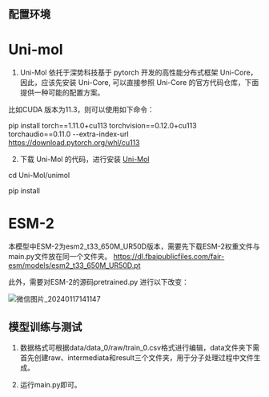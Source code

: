 ## 配置环境
 # Uni-mol
   1. Uni-Mol 依托于深势科技基于 pytorch 开发的高性能分布式框架 Uni-Core，因此，应该先安装 Uni-Core, 可以直接参照 Uni-Core 的官方代码仓库，下面提供一种可能的配置方案。

   比如CUDA 版本为11.3，则可以使用如下命令：
   
   pip install torch==1.11.0+cu113 torchvision==0.12.0+cu113 torchaudio==0.11.0 --extra-index-url https://download.pytorch.org/whl/cu113

   2. 下载 Uni-Mol 的代码，进行安装 [Uni-Mol](https://github.com/dptech-corp/Uni-Mol)
   
   cd Uni-Mol/unimol
   
   pip install

 # ESM-2
   本模型中ESM-2为esm2_t33_650M_UR50D版本，需要先下载ESM-2权重文件与main.py文件放在同一个文件夹。 https://dl.fbaipublicfiles.com/fair-esm/models/esm2_t33_650M_UR50D.pt

   此外，需要对ESM-2的源码pretrained.py 进行以下改变：
   
   ![微信图片_20240117141147](https://github.com/CjmTH/DeepP450/assets/156410487/17a9b67a-3b06-449f-a2e3-e114f8979469)



## 模型训练与测试

1. 数据格式可根据data/data_0/raw/train_0.csv格式进行编辑，data文件夹下需首先创建raw、intermediata和result三个文件夹，用于分子处理过程中文件生成。
   
3. 运行main.py即可。
